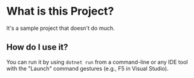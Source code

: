 # What is this Project?
It's a sample project that doesn't do much.

## How do I use it?
You can run it by using `dotnet run` from a command-line or any IDE tool with the "Launch" command gestures (e.g., F5 in Visual Studio).